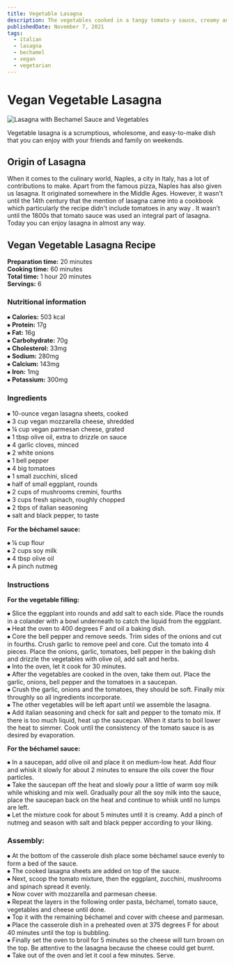 ```yaml
---
title: Vegetable Lasagna
description: The vegetables cooked in a tangy tomato-y sauce, creamy and buttery classic béchamel sauce and a layer of cheese in-between lasagna sheets make this dish everyone's favorite!
publishedDate: November 7, 2021
tags:
  - italian
  - lasagna
  - bechamel
  - vegan
  - vegetarian
---
```


# Vegan Vegetable Lasagna

![Lasagna with Bechamel Sauce and Vegetables](/lasagna.jpg "image")

Vegetable lasagna is a scrumptious, wholesome, and easy-to-make dish that you can enjoy with your friends and family on weekends.

## Origin of Lasagna

When it comes to the culinary world, Naples, a city in Italy, has a lot of contributions to make. Apart from the famous pizza, Naples has also given us lasagna. It originated somewhere in the Middle Ages. However, it wasn't until the 14th century that the mention of lasagna came into a cookbook which particularly the recipe didn't include tomatoes in any way . It wasn’t until the 1800s that tomato sauce was used an integral part of lasagna. Today you can enjoy lasagna in almost any way.

## Vegan Vegetable Lasagna Recipe

**Preparation time:** 20 minutes  
**Cooking time:** 60 minutes  
**Total time:** 1 hour 20 minutes  
**Servings:** 6

### Nutritional information

⦁ **Calories:** 503 kcal  
⦁ **Protein:** 17g  
⦁ **Fat:** 16g  
⦁ **Carbohydrate:** 70g  
⦁ **Cholesterol:** 33mg  
⦁ **Sodium:** 280mg  
⦁ **Calcium:** 143mg  
⦁ **Iron:** 1mg  
⦁ **Potassium:** 300mg

### Ingredients

⦁ 10-ounce vegan lasagna sheets, cooked  
⦁ 3 cup vegan mozzarella cheese, shredded  
⦁ ¼ cup vegan parmesan cheese, grated  
⦁ 1 tbsp olive oil, extra to drizzle on sauce  
⦁ 4 garlic cloves, minced  
⦁ 2 white onions  
⦁ 1 bell pepper  
⦁ 4 big tomatoes  
⦁ 1 small zucchini, sliced  
⦁ half of small eggplant, rounds  
⦁ 2 cups of mushrooms cremini, fourths  
⦁ 3 cups fresh spinach, roughly chopped  
⦁ 2 tbps of italian seasoning  
⦁ salt and black pepper, to taste

**For the béchamel sauce:**

⦁ ¼ cup flour  
⦁ 2 cups soy milk  
⦁ 4 tbsp olive oil  
⦁ A pinch nutmeg

### Instructions

**For the vegetable filling:**

⦁ Slice the eggplant into rounds and add salt to each side. Place the rounds in a colander with a bowl underneath to catch the liquid from the eggplant.  
⦁ Heat the oven to 400 degrees F and oil a baking dish.  
⦁ Core the bell pepper and remove seeds. Trim sides of the onions and cut in fourths. Crush garlic to remove peel and core. Cut the tomato into 4 pieces. Place the onions, garlic, tomatoes, bell pepper in the baking dish and drizzle the vegetables with olive oil, add salt and herbs.  
⦁ Into the oven, let it cook for 30 minutes.  
⦁ After the vegetables are cooked in the oven, take them out. Place the garlic, onions, bell pepper and the tomatoes in a saucepan.  
⦁ Crush the garlic, onions and the tomatoes, they should be soft. Finally mix throughly so all ingredients incorporate.  
⦁ The other vegetables will be left apart until we assemble the lasagna.  
⦁ Add italian seasoning and check for salt and pepper to the tomato mix. If there is too much liquid, heat up the saucepan. When it starts to boil lower the heat to simmer. Cook until the consistency of the tomato sauce is as desired by evaporation.

**For the béchamel sauce:**

⦁ In a saucepan, add olive oil and place it on medium-low heat. Add flour and whisk it slowly for about 2 minutes to ensure the oils cover the flour particles.  
⦁ Take the saucepan off the heat and slowly pour a little of warm soy milk while whisking and mix well. Gradually pour all the soy milk into the sauce, place the saucepan back on the heat and continue to whisk until no lumps are left.  
⦁ Let the mixture cook for about 5 minutes until it is creamy. Add a pinch of nutmeg and season with salt and black pepper according to your liking.

### Assembly:

⦁ At the bottom of the casserole dish place some béchamel sauce evenly to form a bed of the sauce.  
⦁ The cooked lasagna sheets are added on top of the sauce.  
⦁ Next, scoop the tomato mixture, then the eggplant, zucchini, mushrooms and spinach spread it evenly.  
⦁ Now cover with mozzarella and parmesan cheese.  
⦁ Repeat the layers in the following order pasta, béchamel, tomato sauce, vegetables and cheese until done.  
⦁ Top it with the remaining béchamel and cover with cheese and parmesan.  
⦁ Place the casserole dish in a preheated oven at 375 degrees F for about 40 minutes until the top is bubbling.  
⦁ Finally set the oven to broil for 5 minutes so the cheese will turn brown on the top. Be attentive to the lasagna because the cheese could get burnt.  
⦁ Take out of the oven and let it cool a few minutes. Serve.
